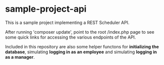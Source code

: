 # sample-project-api

This is a sample project implementing a REST Scheduler API.

After running 'composer update', point to the root /index.php page to see some quick links for accessing the various endpoints of the API.

Included in this repository are also some helper functons for **initializing the database**, simulating **logging in as an employee** and simulating **logging in as a manager**.